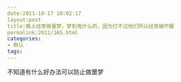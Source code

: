```yaml
---
date:2011-10-17 10:02:17
layout:post
title:晚上经常做噩梦，梦到鬼什么的，因为打不过他们所以经常被吓醒
permalink:2011/165.html
categories:
- 默认
tags:
---
```



不知道有什么好办法可以防止做噩梦